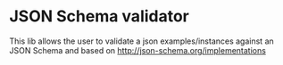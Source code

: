 # JSON Schema validator
This lib allows the user to validate a json examples/instances against an JSON Schema and based on http://json-schema.org/implementations
